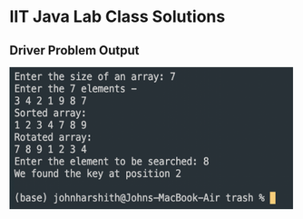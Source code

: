 # IIT Java Lab Class Solutions

## Driver Problem Output

<img src="DriverOutput.png" alt="Sample Output" width="500" height="250"/>
